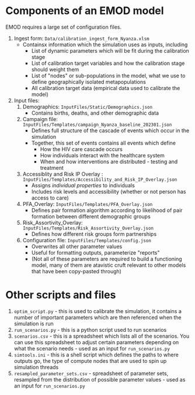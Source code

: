 # Components of an EMOD model

EMOD requires a large set of configuration files.

1. Ingest form: `Data/calibration_ingest_form_Nyanza.xlsm`
    * Containsx information which the simulation uses as inputs, including
        * List of dynamic parameters which will be fit during the calibration stage
        * List of calibration target variables and how the calibration stage should weight them
        * List of "nodes" or sub-populations in the model, what we use to define geographically isolated metapopulations
        * All calibration target data (empirical data used to calibrate the model)
2. Input files:
    1. Demographics: `InputFiles/Static/Demographics.json`
        * Contains births, deaths, and other demographic data
    2. Campaign file: `InputFiles/Templates/campaign_Nyanza_baseline_202301.json`
        * Defines full structure of the cascade of events which occur in the simulation
        * Together, this set of events contains all events which define 
            * How the HIV care cascade occurs
            * How individuals interact with the healthcare system
            * When and how interventions are distributed - testing and treatment
    3. Accessiblity and Risk IP Overlay : `InputFiles/Templates/Accessibility_and_Risk_IP_Overlay.json`
        * Assigns *individual properties* to individuals
        * Includes risk levels and accessibility (whether or not person has access to care)
    4. PFA_Overlay: `InputFiles/Templates/PFA_Overlay.json`
        * Defines pair formation algorithm according to likelihood of pair formation between different demographic groups
    5. Risk_Assortivity_Overlay: `InputFiles/Templates/Risk_Assortivity_Overlay.json`
        * Defines how different risk groups form partnerships
    6. Configuration file: `InputFiles/Templates/config.json`
        * Overwrites all other parameter values
        * Useful for formatting outputs, parameterize "reports"
        * (Not all of these parameters are required to build a functioning model, many of them are atavistic cruft relevant to other models that have been copy-pasted through)

# Other scripts and files

1. `optim_script.py` - this is used to calibrate the simulation, it contains a number of important parameters which are then referenced when the simulation is run
2. `run_scenarios.py` - this is a python script used to run scenarios
3. `scenarios.csv` - this is a spreadsheet which lists all of the scenarios. You can use this spreadsheet to adjust certain parameters depending on what the scenario needs - used as an input for `run_scenarios.py`
4. `simtools.ini` - this is a shell script which defines the paths to where outputs go, the type of compute nodes that are used to spin up simulation threads
5. `resampled_parameter_sets.csv` - spreadsheet of parameter sets, resampled from the distribution of possible parameter values - used as an input for `run_scenarios.py`